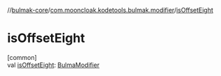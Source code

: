 //[bulmak-core](../../index.md)/[com.mooncloak.kodetools.bulmak.modifier](index.md)/[isOffsetEight](is-offset-eight.md)

# isOffsetEight

[common]\
val [isOffsetEight](is-offset-eight.md): [BulmaModifier](-bulma-modifier/index.md)

